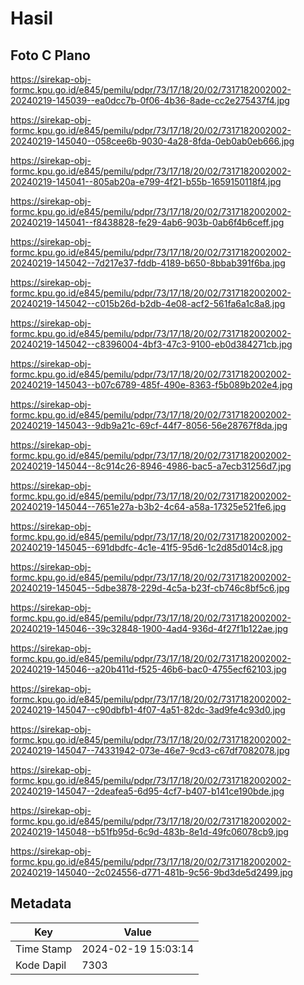 # Hasil

## Foto C Plano

https://sirekap-obj-formc.kpu.go.id/e845/pemilu/pdpr/73/17/18/20/02/7317182002002-20240219-145039--ea0dcc7b-0f06-4b36-8ade-cc2e275437f4.jpg

https://sirekap-obj-formc.kpu.go.id/e845/pemilu/pdpr/73/17/18/20/02/7317182002002-20240219-145040--058cee6b-9030-4a28-8fda-0eb0ab0eb666.jpg

https://sirekap-obj-formc.kpu.go.id/e845/pemilu/pdpr/73/17/18/20/02/7317182002002-20240219-145041--805ab20a-e799-4f21-b55b-1659150118f4.jpg

https://sirekap-obj-formc.kpu.go.id/e845/pemilu/pdpr/73/17/18/20/02/7317182002002-20240219-145041--f8438828-fe29-4ab6-903b-0ab6f4b6ceff.jpg

https://sirekap-obj-formc.kpu.go.id/e845/pemilu/pdpr/73/17/18/20/02/7317182002002-20240219-145042--7d217e37-fddb-4189-b650-8bbab391f6ba.jpg

https://sirekap-obj-formc.kpu.go.id/e845/pemilu/pdpr/73/17/18/20/02/7317182002002-20240219-145042--c015b26d-b2db-4e08-acf2-561fa6a1c8a8.jpg

https://sirekap-obj-formc.kpu.go.id/e845/pemilu/pdpr/73/17/18/20/02/7317182002002-20240219-145042--c8396004-4bf3-47c3-9100-eb0d384271cb.jpg

https://sirekap-obj-formc.kpu.go.id/e845/pemilu/pdpr/73/17/18/20/02/7317182002002-20240219-145043--b07c6789-485f-490e-8363-f5b089b202e4.jpg

https://sirekap-obj-formc.kpu.go.id/e845/pemilu/pdpr/73/17/18/20/02/7317182002002-20240219-145043--9db9a21c-69cf-44f7-8056-56e28767f8da.jpg

https://sirekap-obj-formc.kpu.go.id/e845/pemilu/pdpr/73/17/18/20/02/7317182002002-20240219-145044--8c914c26-8946-4986-bac5-a7ecb31256d7.jpg

https://sirekap-obj-formc.kpu.go.id/e845/pemilu/pdpr/73/17/18/20/02/7317182002002-20240219-145044--7651e27a-b3b2-4c64-a58a-17325e521fe6.jpg

https://sirekap-obj-formc.kpu.go.id/e845/pemilu/pdpr/73/17/18/20/02/7317182002002-20240219-145045--691dbdfc-4c1e-41f5-95d6-1c2d85d014c8.jpg

https://sirekap-obj-formc.kpu.go.id/e845/pemilu/pdpr/73/17/18/20/02/7317182002002-20240219-145045--5dbe3878-229d-4c5a-b23f-cb746c8bf5c6.jpg

https://sirekap-obj-formc.kpu.go.id/e845/pemilu/pdpr/73/17/18/20/02/7317182002002-20240219-145046--39c32848-1900-4ad4-936d-4f27f1b122ae.jpg

https://sirekap-obj-formc.kpu.go.id/e845/pemilu/pdpr/73/17/18/20/02/7317182002002-20240219-145046--a20b411d-f525-46b6-bac0-4755ecf62103.jpg

https://sirekap-obj-formc.kpu.go.id/e845/pemilu/pdpr/73/17/18/20/02/7317182002002-20240219-145047--c90dbfb1-4f07-4a51-82dc-3ad9fe4c93d0.jpg

https://sirekap-obj-formc.kpu.go.id/e845/pemilu/pdpr/73/17/18/20/02/7317182002002-20240219-145047--74331942-073e-46e7-9cd3-c67df7082078.jpg

https://sirekap-obj-formc.kpu.go.id/e845/pemilu/pdpr/73/17/18/20/02/7317182002002-20240219-145047--2deafea5-6d95-4cf7-b407-b141ce190bde.jpg

https://sirekap-obj-formc.kpu.go.id/e845/pemilu/pdpr/73/17/18/20/02/7317182002002-20240219-145048--b51fb95d-6c9d-483b-8e1d-49fc06078cb9.jpg

https://sirekap-obj-formc.kpu.go.id/e845/pemilu/pdpr/73/17/18/20/02/7317182002002-20240219-145040--2c024556-d771-481b-9c56-9bd3de5d2499.jpg


## Metadata

| Key        | Value               |
| ---------- | ------------------- |
| Time Stamp | 2024-02-19 15:03:14 |
| Kode Dapil | 7303                |



